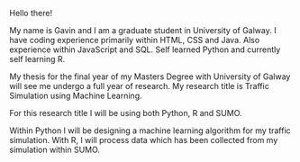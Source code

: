 Hello there!

My name is Gavin and I am a graduate student in University of Galway. I have coding experience primarily within HTML, CSS and Java.
Also experience within JavaScript and SQL. Self learned Python and currently self learning R.

My thesis for the final year of my Masters Degree with University of Galway will see me undergo a full year
of research. My research title is Traffic Simulation using Machine Learning.

For this research title I will be using both Python, R and SUMO.

Within Python I will be designing a machine learning algorithm for my traffic simulation. With R, I will
process data which has been collected from my simulation within SUMO.
